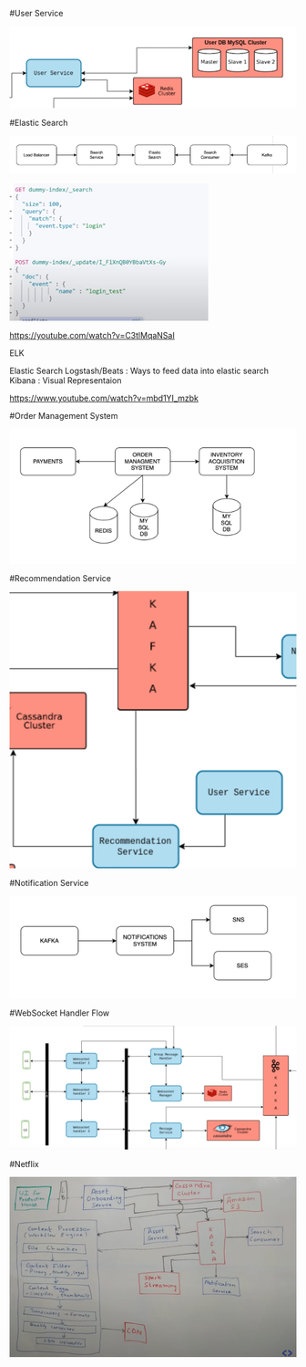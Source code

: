 #User Service

![img.png](images/User.png)


#Elastic Search

![img.png](images/img.png)

![img_2.png](images/img_2.png)

https://youtube.com/watch?v=C3tlMqaNSaI

ELK

Elastic Search
Logstash/Beats : Ways to feed data into elastic search
Kibana : Visual Representaion

https://www.youtube.com/watch?v=mbd1YI_mzbk

#Order Management System

![img.png](images/Oms.png)

#Recommendation Service

![img.png](images/Recommendation.png)

#Notification Service

![img.png](images/Notifications.png)

#WebSocket Handler Flow

![img_1.png](images/WebSocket.png)

#Netflix

![img.png](images/Netflix.png)